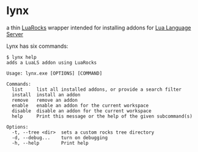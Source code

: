 # lynx

a thin [LuaRocks](https://luarocks.org/) wrapper intended for installing addons for [Lua Language Server](https://github.com/LuaLS/lua-language-server)

Lynx has six commands:

```console
$ lynx help
adds a LuaLS addon using LuaRocks

Usage: lynx.exe [OPTIONS] [COMMAND]

Commands:
  list     list all installed addons, or provide a search filter
  install  install an addon
  remove   remove an addon
  enable   enable an addon for the current workspace
  disable  disable an addon for the current workspace
  help     Print this message or the help of the given subcommand(s)

Options:
  -t, --tree <dir>  sets a custom rocks tree directory
  -d, --debug...    turn on debugging
  -h, --help        Print help
```
